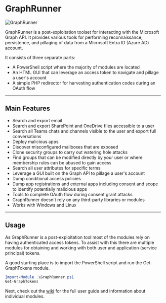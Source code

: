 # GraphRunner
![GraphRunner](https://github.com/dafthack/GraphRunner/assets/2296229/46be3309-859c-483b-91fc-f392b81e4fa0)

GraphRunner is a post-exploitation toolset for interacting with the Microsoft Graph API. It provides various tools for performing reconnaissance, persistence, and pillaging of data from a Microsoft Entra ID (Azure AD) account. 

It consists of three separate parts: 
* A PowerShell script where the majority of modules are located
* An HTML GUI that can leverage an access token to navigate and pillage a user's account
* A simple PHP redirector for harvesting authentication codes during an OAuth flow

****

## Main Features
* Search and export email
* Search and export SharePoint and OneDrive files accessible to a user
* Search all Teams chats and channels visible to the user and export full conversations
* Deploy malicious apps
* Discover misconfigured mailboxes that are exposed
* Clone security groups to carry out watering hole attacks
* Find groups that can be modified directly by your user or where membership rules can be abused to gain access
* Search all user attributes for specific terms
* Leverage a GUI built on the Graph API to pillage a user's account
* Dump conditional access policies
* Dump app registrations and external apps including consent and scope to identify potentially malicious apps
* Tools to complete OAuth flow during consent grant attacks
* GraphRunner doesn't rely on any third-party libraries or modules
* Works with Windows and Linux

****
## Usage

As GraphRunner is a post-exploitation tool most of the modules rely on having authenticated access tokens. To assist with this there are multiple modules for obtaining and working with both user and application (service principal) tokens. 

A good starting place is to import the PowerShell script and run the Get-GraphTokens module.

```PowerShell
Import-Module .\GraphRunner.ps1
Get-GraphTokens
```
Next, check out the [wiki](https://github.com/dafthack/GraphRunner/wiki) for the full user guide and information about individual modules. 
